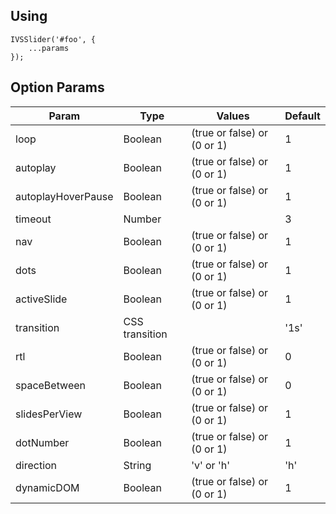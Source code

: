## Using
    IVSSlider('#foo', {
        ...params
    });

## Option Params
|Param|Type|Values|Default|
|-|-|-|-|
loop|Boolean|(true or false) or (0 or 1)|1
autoplay|Boolean|(true or false) or (0 or 1)|1
autoplayHoverPause|Boolean|(true or false) or (0 or 1)|1
timeout|Number||3
nav|Boolean|(true or false) or (0 or 1)|1
dots|Boolean|(true or false) or (0 or 1)|1
activeSlide|Boolean|(true or false) or (0 or 1)|1
transition|CSS transition||'1s'
rtl|Boolean|(true or false) or (0 or 1)|0
spaceBetween|Boolean|(true or false) or (0 or 1)|0
slidesPerView|Boolean|(true or false) or (0 or 1)|1
dotNumber|Boolean|(true or false) or (0 or 1)|1
direction|String|'v' or 'h'|'h'
dynamicDOM|Boolean|(true or false) or (0 or 1)|1
